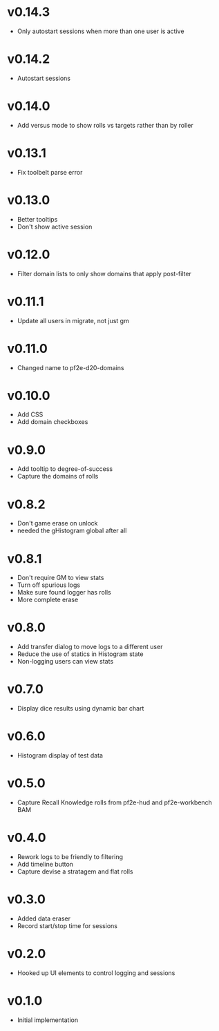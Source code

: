 # v0.14.3

- Only autostart sessions when more than one user is active

# v0.14.2

- Autostart sessions

# v0.14.0

- Add versus mode to show rolls vs targets rather than by roller

# v0.13.1

- Fix toolbelt parse error

# v0.13.0

- Better tooltips
- Don't show active session

# v0.12.0

- Filter domain lists to only show domains that apply post-filter

# v0.11.1

- Update all users in migrate, not just gm

# v0.11.0

- Changed name to pf2e-d20-domains

# v0.10.0

- Add CSS
- Add domain checkboxes

# v0.9.0

- Add tooltip to degree-of-success
- Capture the domains of rolls

# v0.8.2

- Don't game erase on unlock
- needed the gHistogram global after all

# v0.8.1

- Don't require GM to view stats
- Turn off spurious logs
- Make sure found logger has rolls
- More complete erase

# v0.8.0

- Add transfer dialog to move logs to a different user
- Reduce the use of statics in Histogram state
- Non-logging users can view stats

# v0.7.0

- Display dice results using dynamic bar chart

# v0.6.0

- Histogram display of test data

# v0.5.0

- Capture Recall Knowledge rolls from pf2e-hud and pf2e-workbench BAM

# v0.4.0

- Rework logs to be friendly to filtering
- Add timeline button
- Capture devise a stratagem and flat rolls

# v0.3.0

- Added data eraser
- Record start/stop time for sessions

# v0.2.0

- Hooked up UI elements to control logging and sessions

# v0.1.0

- Initial implementation
